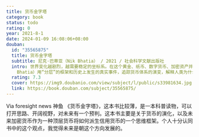 ```yaml
---
title: 货币金字塔
category: book
status: todo
rating: 0
year: 2021-8-1
date: 2024-01-09 16:08:06+08:00
douban:
  id: "35565875"
  title: 货币金字塔
  subtitle: 尼克·巴蒂亚（Nik Bhatia） / 2021 / 社会科学文献出版社
  intro: 世界变化越剧烈，越需要稳定的坐标系。在这个黄金、纸币、数字货币、加密资产并存的世界里，能够有预见性地驾驭货币是一种非常重要的能力。作者尼克·巴蒂亚（Nik
    Bhatia）用“分层”的框架和历史上发生的真实事件，追踪货币体系的演变，解释人类为什么用信用货币体系代替金属货币，揭示不同层级货币隐藏的秘密，条分缕析地将迷人而复杂的货币历史呈现给读者。本书可以让我们更好地了解当今世界金融体系的运作机制和未来走向，清楚自己的资产位于货币的哪一层，从而在各层货币之间游刃有余地配置资产。
  rating: 7.3
  cover: https://img9.doubanio.com/view/subject/l/public/s33981634.jpg
  link: https://book.douban.com/subject/35565875/
---
```


Via foresight news 神鱼 《货币金字塔》，这本书比较薄，是一本科普读物，可以打开思路、开阔视野，对未来有一个预判。这本书主要是关于货币的演化，以及未来加密货币作为一种顶层货币将如何派生信用货币的一个思维框架。个人十分认同书中的这个观点，我觉得未来是朝这个方向发展的。
